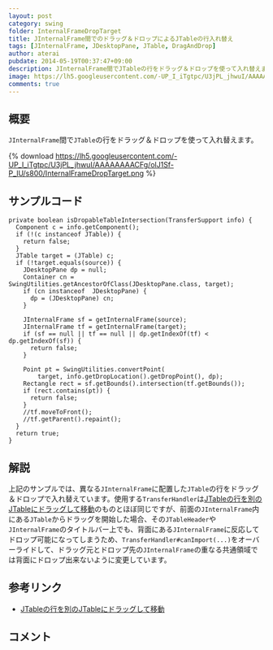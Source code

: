 ```yaml
---
layout: post
category: swing
folder: InternalFrameDropTarget
title: JInternalFrame間でのドラッグ＆ドロップによるJTableの行入れ替え
tags: [JInternalFrame, JDesktopPane, JTable, DragAndDrop]
author: aterai
pubdate: 2014-05-19T00:37:47+09:00
description: JInternalFrame間でJTableの行をドラッグ＆ドロップを使って入れ替えます。
image: https://lh5.googleusercontent.com/-UP_I_iTgtpc/U3jPL_jhwuI/AAAAAAAACFg/olJ1Sf-P_lU/s800/InternalFrameDropTarget.png
comments: true
---
```

## 概要
`JInternalFrame`間で`JTable`の行をドラッグ＆ドロップを使って入れ替えます。

{% download https://lh5.googleusercontent.com/-UP_I_iTgtpc/U3jPL_jhwuI/AAAAAAAACFg/olJ1Sf-P_lU/s800/InternalFrameDropTarget.png %}

## サンプルコード
<pre class="prettyprint"><code>private boolean isDropableTableIntersection(TransferSupport info) {
  Component c = info.getComponent();
  if (!(c instanceof JTable)) {
    return false;
  }
  JTable target = (JTable) c;
  if (!target.equals(source)) {
    JDesktopPane dp = null;
    Container cn = SwingUtilities.getAncestorOfClass(JDesktopPane.class, target);
    if (cn instanceof  JDesktopPane) {
      dp = (JDesktopPane) cn;
    }

    JInternalFrame sf = getInternalFrame(source);
    JInternalFrame tf = getInternalFrame(target);
    if (sf == null || tf == null || dp.getIndexOf(tf) &lt; dp.getIndexOf(sf)) {
      return false;
    }

    Point pt = SwingUtilities.convertPoint(
        target, info.getDropLocation().getDropPoint(), dp);
    Rectangle rect = sf.getBounds().intersection(tf.getBounds());
    if (rect.contains(pt)) {
      return false;
    }
    //tf.moveToFront();
    //tf.getParent().repaint();
  }
  return true;
}
</code></pre>

## 解説
上記のサンプルでは、異なる`JInternalFrame`に配置した`JTable`の行をドラッグ＆ドロップで入れ替えています。使用する`TransferHandler`は[JTableの行を別のJTableにドラッグして移動](http://ateraimemo.com/Swing/DragRowsAnotherTable.html)のものとほぼ同じですが、前面の`JInternalFrame`内にある`JTable`からドラッグを開始した場合、その`JTableHeader`や`JInternalFrame`のタイトルバー上でも、背面にある`JInternalFrame`に反応してドロップ可能になってしまうため、`TransferHandler#canImport(...)`をオーバーライドして、ドラッグ元とドロップ先の`JInternalFrame`の重なる共通領域では背面にドロップ出来ないように変更しています。

## 参考リンク
- [JTableの行を別のJTableにドラッグして移動](http://ateraimemo.com/Swing/DragRowsAnotherTable.html)

<!-- dummy comment line for breaking list -->

## コメント
